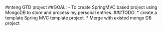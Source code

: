 #mteng GTD project
##GOAL:
	- To create SpringMVC based project using MongoDB to store and process my personal entries. 
###TODO:
	* create a template Spring MVC template project. 
	* Merge with existed mongo DB project
